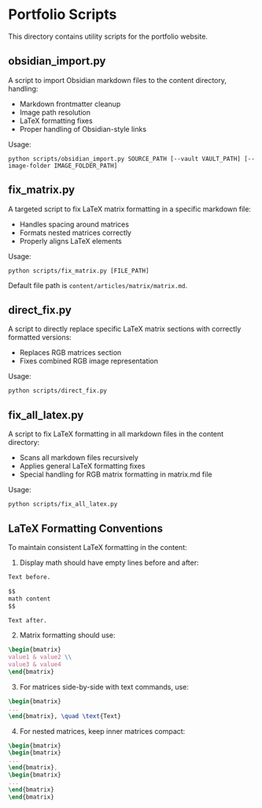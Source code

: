 # Portfolio Scripts

This directory contains utility scripts for the portfolio website.

## obsidian_import.py

A script to import Obsidian markdown files to the content directory, handling:
- Markdown frontmatter cleanup
- Image path resolution
- LaTeX formatting fixes
- Proper handling of Obsidian-style links

Usage:
```
python scripts/obsidian_import.py SOURCE_PATH [--vault VAULT_PATH] [--image-folder IMAGE_FOLDER_PATH]
```

## fix_matrix.py

A targeted script to fix LaTeX matrix formatting in a specific markdown file:
- Handles spacing around matrices
- Formats nested matrices correctly
- Properly aligns LaTeX elements

Usage:
```
python scripts/fix_matrix.py [FILE_PATH]
```

Default file path is `content/articles/matrix/matrix.md`.

## direct_fix.py

A script to directly replace specific LaTeX matrix sections with correctly formatted versions:
- Replaces RGB matrices section
- Fixes combined RGB image representation

Usage:
```
python scripts/direct_fix.py
```

## fix_all_latex.py

A script to fix LaTeX formatting in all markdown files in the content directory:
- Scans all markdown files recursively
- Applies general LaTeX formatting fixes
- Special handling for RGB matrix formatting in matrix.md file

Usage:
```
python scripts/fix_all_latex.py
```

## LaTeX Formatting Conventions

To maintain consistent LaTeX formatting in the content:

1. Display math should have empty lines before and after:
```markdown
Text before.

$$
math content
$$

Text after.
```

2. Matrix formatting should use:
```latex
\begin{bmatrix}
value1 & value2 \\
value3 & value4
\end{bmatrix}
```

3. For matrices side-by-side with text commands, use:
```latex
\begin{bmatrix}
...
\end{bmatrix}, \quad \text{Text}
```

4. For nested matrices, keep inner matrices compact:
```latex
\begin{bmatrix}
\begin{bmatrix}
...
\end{bmatrix},
\begin{bmatrix}
...
\end{bmatrix}
\end{bmatrix}
``` 